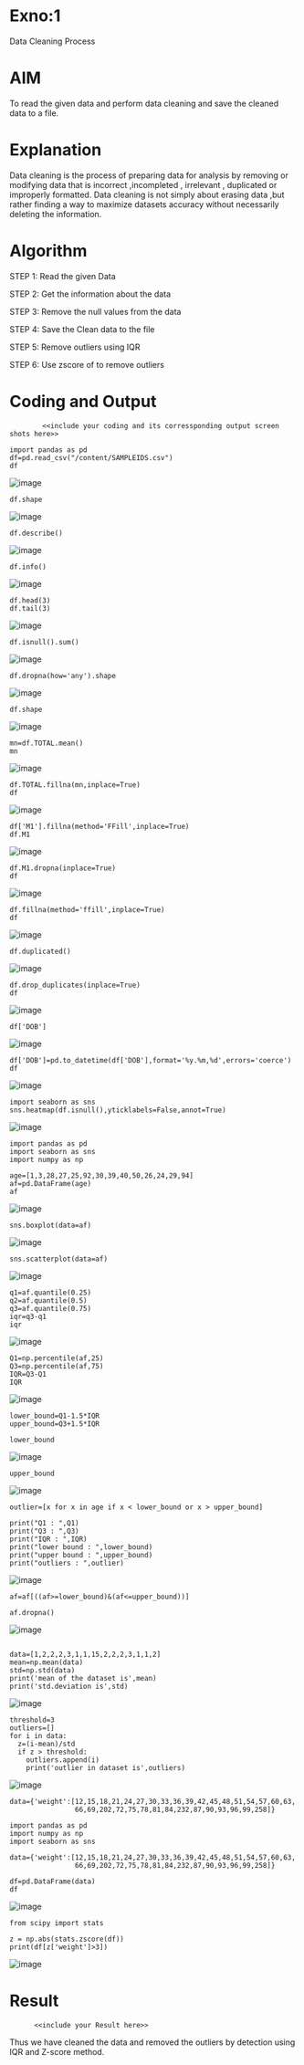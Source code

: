 # Exno:1
Data Cleaning Process

# AIM
To read the given data and perform data cleaning and save the cleaned data to a file.

# Explanation
Data cleaning is the process of preparing data for analysis by removing or modifying data that is incorrect ,incompleted , irrelevant , duplicated or improperly formatted. Data cleaning is not simply about erasing data ,but rather finding a way to maximize datasets accuracy without necessarily deleting the information.

# Algorithm
STEP 1: Read the given Data

STEP 2: Get the information about the data

STEP 3: Remove the null values from the data

STEP 4: Save the Clean data to the file

STEP 5: Remove outliers using IQR

STEP 6: Use zscore of to remove outliers

# Coding and Output
            <<include your coding and its corressponding output screen shots here>>
```
import pandas as pd
df=pd.read_csv("/content/SAMPLEIDS.csv")
df
```
![image](https://github.com/user-attachments/assets/db18d883-b43d-4c93-a831-8272be520df9)
```
df.shape
```
![image](https://github.com/user-attachments/assets/649f6b11-1266-465a-8ae3-13e3cd055b8c)

```
df.describe()
```
![image](https://github.com/user-attachments/assets/1a6f832d-19d7-41ad-9dc8-3d4af512cc18)
```
df.info()
```
![image](https://github.com/user-attachments/assets/bcc39755-d3e0-4fea-8a53-e29cdc6f585c)
```
df.head(3)
df.tail(3)
```
![image](https://github.com/user-attachments/assets/e30a32c7-8328-405e-94b4-950a44e091e0)
```
df.isnull().sum()
```
![image](https://github.com/user-attachments/assets/5cf1c40d-1c1b-42d8-97ca-3f4761fc0b6b)
```
df.dropna(how='any').shape
```
![image](https://github.com/user-attachments/assets/be78766d-49d8-4612-b8c6-f43b25997c3b)
```
df.shape
```
![image](https://github.com/user-attachments/assets/c93b7cad-87cf-40d4-899c-7f05d2af67d8)
```
mn=df.TOTAL.mean()
mn
```
![image](https://github.com/user-attachments/assets/637a75fd-7d90-4713-b154-1f23b9373224)
```
df.TOTAL.fillna(mn,inplace=True)
df
```
![image](https://github.com/user-attachments/assets/1f192dc9-17b9-438b-bd0a-4fac63308e08)
```
df['M1'].fillna(method='FFill',inplace=True)
df.M1
```
![image](https://github.com/user-attachments/assets/99fa5f13-d3f2-4af5-8e39-337ab53d0fd7)
```
df.M1.dropna(inplace=True)
df
```
![image](https://github.com/user-attachments/assets/a835c289-87dc-4777-bef2-f8d85959d0e7)
```
df.fillna(method='ffill',inplace=True)
df
```
![image](https://github.com/user-attachments/assets/c81220ef-7d4d-41d6-abbc-b2f7bfe32b93)
```
df.duplicated()
```
![image](https://github.com/user-attachments/assets/3c2a2ca9-bffa-4842-9fc2-7e246ca42af0)
```
df.drop_duplicates(inplace=True)
df
```
![image](https://github.com/user-attachments/assets/990b5e7a-e7bb-46ae-bee8-5806a1968d53)
```
df['DOB']
```
![image](https://github.com/user-attachments/assets/eccfb6bb-f24c-4a75-978e-63afaf17c890)
```
df['DOB']=pd.to_datetime(df['DOB'],format='%y.%m,%d',errors='coerce')
df
```
![image](https://github.com/user-attachments/assets/50656676-60d4-441c-8557-846fd267af9c)
```
import seaborn as sns
sns.heatmap(df.isnull(),yticklabels=False,annot=True)
```
![image](https://github.com/user-attachments/assets/e536b2da-f3d3-4db7-8d6e-ac0539ef05a5)
```
import pandas as pd
import seaborn as sns
import numpy as np
```
```
age=[1,3,28,27,25,92,30,39,40,50,26,24,29,94]
af=pd.DataFrame(age)
af
```
![image](https://github.com/user-attachments/assets/df460537-7ffd-4fdb-9e82-54de2776ee24)
```
sns.boxplot(data=af)
```
![image](https://github.com/user-attachments/assets/27285355-0916-4d1f-adc8-17930b96735a)
```
sns.scatterplot(data=af)
```
![image](https://github.com/user-attachments/assets/582e0036-07b8-4940-8e04-278718d3654b)
```
q1=af.quantile(0.25)
q2=af.quantile(0.5)
q3=af.quantile(0.75)
iqr=q3-q1
iqr
```
![image](https://github.com/user-attachments/assets/8d77236f-c433-4fc5-874a-4940516e2c57)
```
Q1=np.percentile(af,25)
Q3=np.percentile(af,75)
IQR=Q3-Q1
IQR
```
![image](https://github.com/user-attachments/assets/80405a03-1d01-4fdb-8bc7-ed6e8b5bf1e0)
```
lower_bound=Q1-1.5*IQR
upper_bound=Q3+1.5*IQR
```
```
lower_bound
```
![image](https://github.com/user-attachments/assets/f7accad2-e2d9-4f25-95b1-bbac1416f20b)
```
upper_bound
```
![image](https://github.com/user-attachments/assets/262b93ff-c0e1-4567-9081-5936c698e17b)
```
outlier=[x for x in age if x < lower_bound or x > upper_bound]
```
```
print("Q1 : ",Q1)
print("Q3 : ",Q3)
print("IQR : ",IQR)
print("lower bound : ",lower_bound)
print("upper bound : ",upper_bound)
print("outliers : ",outlier)
```
![image](https://github.com/user-attachments/assets/94c800ba-92c3-4481-8fbb-a2021324712b)
```
af=af[((af>=lower_bound)&(af<=upper_bound))]
```
```
af.dropna()
```
![image](https://github.com/user-attachments/assets/bbd50f9b-c0a0-4135-98b7-e6c9e7aa80c4)
```

data=[1,2,2,2,3,1,1,15,2,2,2,3,1,1,2]
mean=np.mean(data)
std=np.std(data)
print('mean of the dataset is',mean)
print('std.deviation is',std)
```
![image](https://github.com/user-attachments/assets/99b61f32-950b-4eae-9b3d-f069bc99b835)
```
threshold=3
outliers=[]
for i in data:
  z=(i-mean)/std
  if z > threshold:
    outliers.append(i)
    print('outlier in dataset is',outliers)
```
![image](https://github.com/user-attachments/assets/0c1fced3-6226-4fe9-87d9-c6b4ff78d679)
```
data={'weight':[12,15,18,21,24,27,30,33,36,39,42,45,48,51,54,57,60,63,
                66,69,202,72,75,78,81,84,232,87,90,93,96,99,258]}
```
```
import pandas as pd
import numpy as np
import seaborn as sns
```
```
data={'weight':[12,15,18,21,24,27,30,33,36,39,42,45,48,51,54,57,60,63,
                66,69,202,72,75,78,81,84,232,87,90,93,96,99,258]}
```
```
df=pd.DataFrame(data)
df
```
![image](https://github.com/user-attachments/assets/57e018e9-6400-45d5-8183-3cc6264a3ebb)
```
from scipy import stats
```
```
z = np.abs(stats.zscore(df))
print(df[z['weight']>3])
```
![image](https://github.com/user-attachments/assets/60e8aac8-c900-40e8-beb6-aae44c744a38)




# Result
          <<include your Result here>>
Thus we have cleaned the data and removed the outliers by detection using IQR and Z-score
method.
